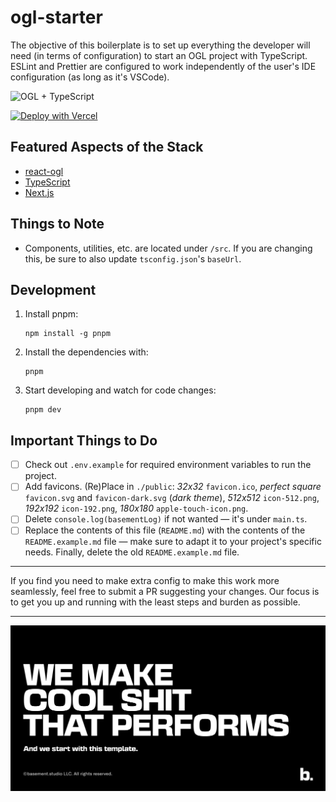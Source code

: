 # ogl-starter

The objective of this boilerplate is to set up everything the developer will need (in terms of configuration) to start an OGL project with TypeScript. ESLint and Prettier are configured to work independently of the user's IDE configuration (as long as it's VSCode).

![OGL + TypeScript](https://user-images.githubusercontent.com/13522179/174338949-b3ca8cd7-a7be-4fc2-8845-7e2c2f44a3b3.png)

[![Deploy with Vercel](https://vercel.com/button)](https://vercel.com/new/clone?repository-url=https%3A%2F%2Fgithub.com%2Fbasementstudio%ogl-starter&env=NEXT_PUBLIC_SITE_URL&envDescription=e.g%3A%20https%3A%2F%2Fproject-name.vercel.app)

## Featured Aspects of the Stack

- [react-ogl](https://github.com/pmndrs/react-ogl)
- [TypeScript](https://www.typescriptlang.org/)
- [Next.js](https://nextjs.org/)

## Things to Note

- Components, utilities, etc. are located under `/src`. If you are changing this, be sure to also update `tsconfig.json`'s `baseUrl`.

## Development

1. Install pnpm:

   ```
   npm install -g pnpm
   ```

2. Install the dependencies with:

   ```
   pnpm
   ```

3. Start developing and watch for code changes:

   ```
   pnpm dev
   ```

## Important Things to Do

- [ ] Check out `.env.example` for required environment variables to run the project.
- [ ] Add favicons. (Re)Place in `./public`: _32x32_ `favicon.ico`, _perfect square_ `favicon.svg` and `favicon-dark.svg` (_dark theme_), _512x512_ `icon-512.png`, _192x192_ `icon-192.png`, _180x180_ `apple-touch-icon.png`.
- [ ] Delete `console.log(basementLog)` if not wanted — it's under `main.ts`.
- [ ] Replace the contents of this file (`README.md`) with the contents of the `README.example.md` file — make sure to adapt it to your project's specific needs. Finally, delete the old `README.example.md` file.

---

If you find you need to make extra config to make this work more seamlessly, feel free to submit a PR suggesting your changes. Our focus is to get you up and running with the least steps and burden as possible.

---

![cover image](https://github.com/basementstudio/next-typescript/raw/main/src/app/opengraph-image.png 'We Make Cool Sh*t That Performs')